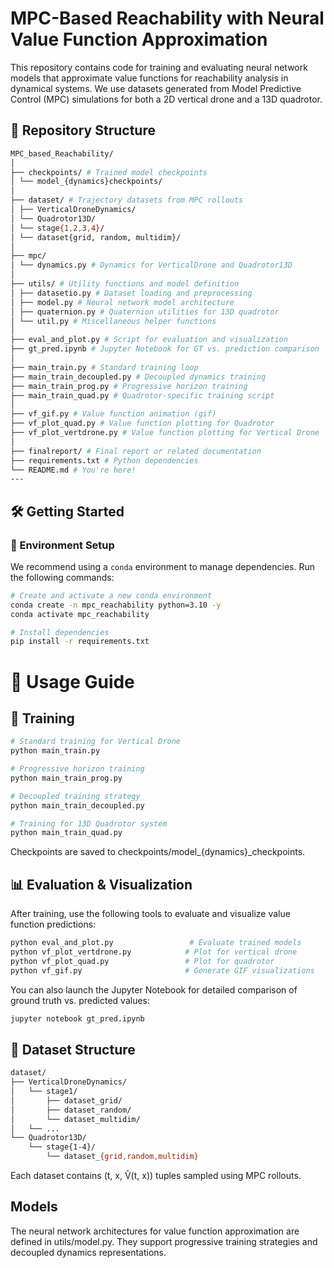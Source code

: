 # MPC-Based Reachability with Neural Value Function Approximation

This repository contains code for training and evaluating neural network models that approximate value functions for reachability analysis in dynamical systems. We use datasets generated from Model Predictive Control (MPC) simulations for both a 2D vertical drone and a 13D quadrotor.

## 📁 Repository Structure
```bash
MPC_based_Reachability/
│
├── checkpoints/ # Trained model checkpoints
│ └── model_{dynamics}checkpoints/
│
├── dataset/ # Trajectory datasets from MPC rollouts
│ ├── VerticalDroneDynamics/
│ └── Quadrotor13D/
│ └── stage{1,2,3,4}/
│ └── dataset{grid, random, multidim}/
│
├── mpc/
│ └── dynamics.py # Dynamics for VerticalDrone and Quadrotor13D
│
├── utils/ # Utility functions and model definition
│ ├── datasetio.py # Dataset loading and preprocessing
│ ├── model.py # Neural network model architecture
│ ├── quaternion.py # Quaternion utilities for 13D quadrotor
│ └── util.py # Miscellaneous helper functions
│
├── eval_and_plot.py # Script for evaluation and visualization
├── gt_pred.ipynb # Jupyter Notebook for GT vs. prediction comparison
│
├── main_train.py # Standard training loop
├── main_train_decoupled.py # Decoupled dynamics training
├── main_train_prog.py # Progressive horizon training
├── main_train_quad.py # Quadrotor-specific training script
│
├── vf_gif.py # Value function animation (gif)
├── vf_plot_quad.py # Value function plotting for Quadrotor
├── vf_plot_vertdrone.py # Value function plotting for Vertical Drone
│
├── finalreport/ # Final report or related documentation
├── requirements.txt # Python dependencies
└── README.md # You're here!
---
```
## 🛠️ Getting Started

### 🔧 Environment Setup

We recommend using a `conda` environment to manage dependencies. Run the following commands:

```bash
# Create and activate a new conda environment
conda create -n mpc_reachability python=3.10 -y
conda activate mpc_reachability

# Install dependencies
pip install -r requirements.txt
```
# 🚀 Usage Guide
## 🔁 Training
```bash
# Standard training for Vertical Drone
python main_train.py

# Progressive horizon training
python main_train_prog.py

# Decoupled training strategy
python main_train_decoupled.py

# Training for 13D Quadrotor system
python main_train_quad.py
```
Checkpoints are saved to checkpoints/model_{dynamics}_checkpoints.

## 📊 Evaluation & Visualization
After training, use the following tools to evaluate and visualize value function predictions:
```bash
python eval_and_plot.py                 # Evaluate trained models
python vf_plot_vertdrone.py            # Plot for vertical drone
python vf_plot_quad.py                 # Plot for quadrotor
python vf_gif.py                       # Generate GIF visualizations
```

You can also launch the Jupyter Notebook for detailed comparison of ground truth vs. predicted values:
```bash
jupyter notebook gt_pred.ipynb
```
## 📂 Dataset Structure
```bash
dataset/
├── VerticalDroneDynamics/
│   └── stage1/
│       ├── dataset_grid/
│       ├── dataset_random/
│       └── dataset_multidim/
│   └── ...
└── Quadrotor13D/
    └── stage{1-4}/
        └── dataset_{grid,random,multidim}
```
Each dataset contains (t, x, V̂(t, x)) tuples sampled using MPC rollouts.
## Models
The neural network architectures for value function approximation are defined in utils/model.py. They support progressive training strategies and decoupled dynamics representations.

